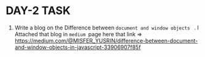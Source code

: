 # DAY-2 TASK

1. Write a blog on the Difference between `document and window objects `
  . I Attached that blog in `medium `page here that link => https://medium.com/@MISFER_YUSRIN/difference-between-document-and-window-objects-in-javascript-33906907f85f